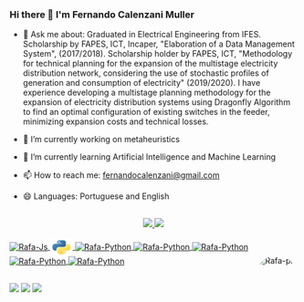 ### Hi there 👋 I'm Fernando Calenzani Muller

- 💬 Ask me about: Graduated in Electrical Engineering from IFES. Scholarship by FAPES, ICT, Incaper, "Elaboration of a Data Management System", (2017/2018). Scholarship holder by FAPES, ICT, "Methodology for technical planning for the expansion of the multistage electricity distribution network, considering the use of stochastic profiles of generation and consumption of electricity" (2019/2020). I have experience developing a multistage planning methodology for the expansion of electricity distribution systems using Dragonfly Algorithm to find an optimal configuration of existing switches in the feeder, minimizing expansion costs and technical losses.

- 🔭 I’m currently working on metaheuristics
- 🌱 I’m currently learning Artificial Intelligence and Machine Learning
- 📫 How to reach me: fernandocalenzani@gmail.com
- 😄 Languages: Portuguese and English

## ## 
<div align="center">
  <a href="https://github.com/fernandocalenzani">
  <img height="200em" src="https://github-readme-stats.vercel.app/api?username=fernandocalenzani&show_icons=true&theme=dark&include_all_commits=true&count_private=true"/>
  <img height="200em" src="https://github-readme-stats.vercel.app/api/top-langs/?username=fernandocalenzani&layout=compact&langs_count=7&theme=dark"/>
</div>

<div style="display: inline_block"><br>
  <img align="center" alt="Rafa-Js" height="30" width="40" src="https://cdn.jsdelivr.net/gh/devicons/devicon/icons/matlab/matlab-original.svg">
  <img align="center" alt="Rafa-Python" height="30" width="40" src="https://raw.githubusercontent.com/devicons/devicon/master/icons/python/python-original.svg">
  <img align="center" alt="Rafa-Python" height="30" width="40" src="https://cdn.jsdelivr.net/gh/devicons/devicon/icons/c/c-original.svg">
  <img align="center" alt="Rafa-Python" height="30" width="40" src="https://cdn.jsdelivr.net/gh/devicons/devicon/icons/arduino/arduino-original.svg">
  <img align="center" alt="Rafa-Python" height="30" width="40" src="https://walde.co/wp-content/uploads/2016/09/nodejs_logo-300x300.png">
  
  <img align="center" alt="Rafa-Python" height="30" width="40" src="https://cdn.jsdelivr.net/gh/devicons/devicon/icons/microsoftsqlserver/microsoftsqlserver-plain.svg">
  <img align="center" alt="Rafa-Python" height="30" width="40" src="https://iconape.com/wp-content/files/cw/70565/png/javascript-2.png">
  
<img align="right" alt="Rafa-pic" height="150" style="border-radius:50px;" src="https://c.tenor.com/Lbfyti3y8UkAAAAC/machine-learning-artificial-intelligence.gif">
</div>  
  
  ##
 
<div> 
  <a href="https://instagram.com/fernandocalenzani" target="_blank"><img src="https://img.shields.io/badge/-Instagram-%23E4405F?style=for-the-badge&logo=instagram&logoColor=white" target="_blank"></a> 
  <a href = "mailto:fernandocalenzani@gmail.com"><img src="https://img.shields.io/badge/-Gmail-%23333?style=for-the-badge&logo=gmail&logoColor=white" target="_blank"></a>
  <a href="https://www.linkedin.com/in/fernandocalenzani" target="_blank"><img src="https://img.shields.io/badge/-LinkedIn-%230077B5?style=for-the-badge&logo=linkedin&logoColor=white" target="_blank"></a> 
</div>
